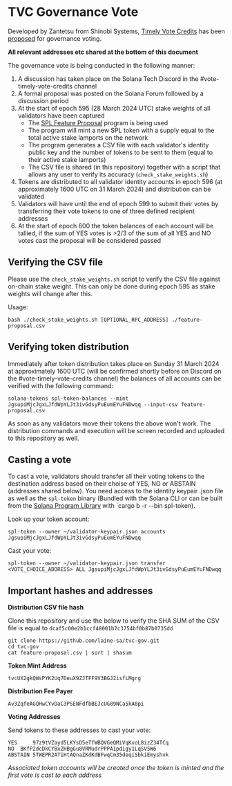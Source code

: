 # TVC Governance Vote

Developed by Zantetsu from Shinobi Systems, [Timely Vote Credits](https://docs.solanalabs.com/proposals/timely-vote-credits) has been [proposed](https://forum.solana.com/t/proposal-for-enabling-the-timely-vote-credits-mechanism-on-solana-mainnet/1179) for governance voting.

**All relevant addresses etc shared at the bottom of this document**

The governance vote is being conducted in the following manner:

1. A discussion has taken place on the Solana Tech Discord in the #vote-timely-vote-credits channel
2. A formal proposal was posted on the Solana Forum followed by a discussion period
3. At the start of epoch 595 (28 March 2024 UTC) stake weights of all validators have been captured
   - The [SPL Feature Proposal](https://spl.solana.com/feature-proposal#feature-proposal-life-cycle) program is being used
   - The program will mint a new SPL token with a supply equal to the total active stake lamports on the network
   - The program generates a CSV file with each validator's identity public key and the number of tokens to be sent to them (equal to their active stake lamports)
   - The CSV file is shared (in this repository) together with a script that allows any user to verify its accuracy (`check_stake_weights.sh`)
4. Tokens are distributed to all validator identity accounts in epoch 596 (at approximately 1600 UTC on 31 March 2024) and distribution can be validated
5. Validators will have until the end of epoch 599 to submit their votes by transferring their vote tokens to one of three defined recipient addresses
6. At the start of epoch 600 the token balances of each account will be tallied, if the sum of YES votes is >2/3 of the sum of all YES and NO votes cast the proposal will be considered passed

## Verifying the CSV file
Please use the `check_stake_weights.sh` script to verify the CSV file against on-chain stake weight. This can only be done during epoch 595 as stake weights will change after this.

Usage:
```
bash ./check_stake_weights.sh [OPTIONAL_RPC_ADDRESS] ./feature-proposal.csv
```

## Verifying token distribution
Immediately after token distribution takes place on Sunday 31 March 2024 at approximately 1600 UTC (will be confirmed shortly before on Discord on the #vote-timely-vote-credits channel) the balances of all accounts can be verified with the following command:

```
solana-tokens spl-token-balances --mint JgsupiMjcJgxLJfdWpYLJt3ivGdsyPuEumEYuFNDwqq --input-csv feature-proposal.csv
```

As soon as any validators move their tokens the above won't work. The distribution commands and execution will be screen recorded and uploaded to this repository as well.

## Casting a vote

To cast a vote, validators should transfer all their voting tokens to the destination address based on their choise of YES, NO or ABSTAIN (addresses shared below). You need access to the identity keypair .json file as well as the `spl-token` binary (Bundled with the Solana CLI or can be built from the [Solana Program Library](https://github.com/solana-labs/solana-program-library) with `cargo b -r --bin spl-token).

Look up your token account:
```
spl-token --owner ~/validator-keypair.json accounts JgsupiMjcJgxLJfdWpYLJt3ivGdsyPuEumEYuFNDwqq
```

Cast your vote:
```
spl-token --owner ~/validator-keypair.json transfer <VOTE_CHOICE_ADDRESS> ALL JgsupiMjcJgxLJfdWpYLJt3ivGdsyPuEumEYuFNDwqq
```

## Important hashes and addresses

**Distribution CSV file hash**

Clone this repository and use the below to verify the SHA SUM of the CSV file is equal to `dcaf5c00e2b1ccf48001b7c3754bf0b87b0735dd`
```
git clone https://github.com/laine-sa/tvc-gov.git
cd tvc-gov
cat feature-proposal.csv | sort | shasum
```

**Token Mint Address**
```
tvcUX2gkQWsPYK2Uq7DeuX9ZJTFF9V3BGJ2isfLMgrg
```

**Distribution Fee Payer**
```
Av3ZqfeAGQHwCYvDaC3PSENFdfbBEJcUG89NCa5kA8pi
```

**Voting Addresses**

Send tokens to these addresses to cast your vote:
```
YES 	97z9tVZayd5LKYsD5eTfWBQVGeQMiVqKxoL8izZ34TCq
NO 	BKfP2dcDkCYBxZHBgGu8VRMudrPPPA1pdigy1LqSV5W6
ABSTAIN	5TWEPR2ATiHtAQnaZKdKdBFwqCm35deqiSbkiEmyshvk
```

*Associated token accounts will be created once the token is minted and the first vote is cast to each address*
